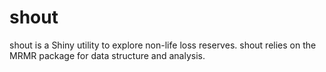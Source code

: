 shout
=====
shout is a Shiny utility to explore non-life loss reserves. shout relies on the MRMR package for data structure and analysis.
